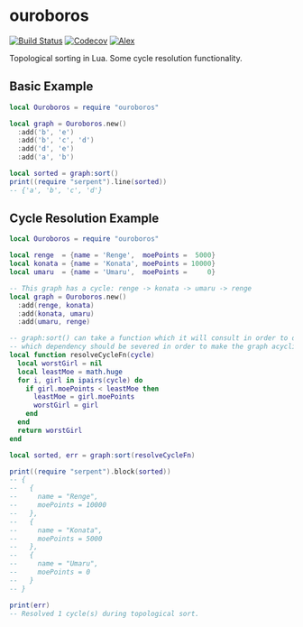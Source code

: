 ouroboros
=========

[![Build Status](https://travis-ci.org/oniietzschan/ouroboros.svg?branch=master)](https://travis-ci.org/oniietzschan/ouroboros)
[![Codecov](https://codecov.io/gh/oniietzschan/ouroboros/branch/master/graph/badge.svg)](https://codecov.io/gh/oniietzschan/ouroboros)
[![Alex](https://img.shields.io/badge/alex-never_racist-brightgreen.svg)](http://alexjs.com/)

Topological sorting in Lua. Some cycle resolution functionality.

Basic Example
-------------

```lua
local Ouroboros = require "ouroboros"

local graph = Ouroboros.new()
  :add('b', 'e')
  :add('b', 'c', 'd')
  :add('d', 'e')
  :add('a', 'b')

local sorted = graph:sort()
print((require "serpent").line(sorted))
-- {'a', 'b', 'c', 'd'}
```

Cycle Resolution Example
------------------------

```lua
local Ouroboros = require "ouroboros"

local renge  = {name = 'Renge',  moePoints =  5000}
local konata = {name = 'Konata', moePoints = 10000}
local umaru  = {name = 'Umaru',  moePoints =     0}

-- This graph has a cycle: renge -> konata -> umaru -> renge
local graph = Ouroboros.new()
  :add(renge, konata)
  :add(konata, umaru)
  :add(umaru, renge)

-- graph:sort() can take a function which it will consult in order to decide
-- which dependency should be severed in order to make the graph acyclic again.
local function resolveCycleFn(cycle)
  local worstGirl = nil
  local leastMoe = math.huge
  for i, girl in ipairs(cycle) do
    if girl.moePoints < leastMoe then
      leastMoe = girl.moePoints
      worstGirl = girl
    end
  end
  return worstGirl
end

local sorted, err = graph:sort(resolveCycleFn)

print((require "serpent").block(sorted))
-- {
--   {
--     name = "Renge",
--     moePoints = 10000
--   },
--   {
--     name = "Konata",
--     moePoints = 5000
--   },
--   {
--     name = "Umaru",
--     moePoints = 0
--   }
-- }

print(err)
-- Resolved 1 cycle(s) during topological sort.
```